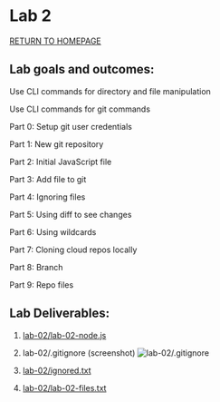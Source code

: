 # Lab 2
[RETURN TO HOMEPAGE](https://connor-pfeiffer.github.io/)

## Lab goals and outcomes:

Use CLI commands for directory and file manipulation

Use CLI commands for git commands

Part 0: Setup git user credentials

Part 1: New git repository

Part 2: Initial JavaScript file

Part 3: Add file to git

Part 4: Ignoring files

Part 5: Using diff to see changes

Part 6: Using wildcards

Part 7: Cloning cloud repos locally

Part 8: Branch

Part 9: Repo files



## Lab Deliverables:

1. [lab-02/lab-02-node.js]()

2. lab-02/.gitignore (screenshot)
![lab-02/.gitignore]()

3. [lab-02/ignored.txt]()

4. [lab-02/lab-02-files.txt]()
